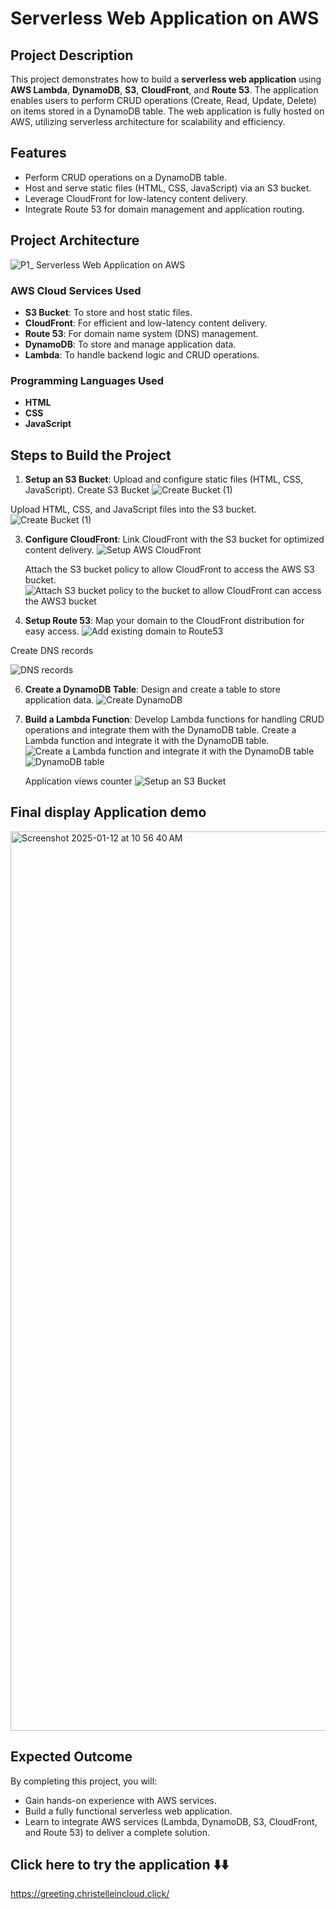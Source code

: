 # Serverless Web Application on AWS  

## Project Description  
This project demonstrates how to build a **serverless web application** using **AWS Lambda**, **DynamoDB**, **S3**, **CloudFront**, and **Route 53**. The application enables users to perform CRUD operations (Create, Read, Update, Delete) on items stored in a DynamoDB table. The web application is fully hosted on AWS, utilizing serverless architecture for scalability and efficiency.  

## Features  
* Perform CRUD operations on a DynamoDB table.  
* Host and serve static files (HTML, CSS, JavaScript) via an S3 bucket.  
* Leverage CloudFront for low-latency content delivery.  
* Integrate Route 53 for domain management and application routing.  

## Project Architecture  

![P1_ Serverless Web Application on AWS](https://github.com/user-attachments/assets/cc5bb693-9694-4f1f-955b-9e4e64027c27)




### AWS Cloud Services Used  
* **S3 Bucket**: To store and host static files.  
* **CloudFront**: For efficient and low-latency content delivery.  
* **Route 53**: For domain name system (DNS) management.  
* **DynamoDB**: To store and manage application data.  
* **Lambda**: To handle backend logic and CRUD operations.  

### Programming Languages Used  
* **HTML**  
* **CSS**  
* **JavaScript**  

## Steps to Build the Project  
1. **Setup an S3 Bucket**: Upload and configure static files (HTML, CSS, JavaScript).
   Create S3 Bucket 
![Create Bucket  (1)](https://github.com/user-attachments/assets/2913fb2c-22a5-4366-bbe7-0ad872967d80)

Upload HTML, CSS, and JavaScript  files into the S3 bucket.  
![Create Bucket  (1)](https://github.com/user-attachments/assets/c24fd788-366a-4b3c-92d3-384e94d1e7ae)


3. **Configure CloudFront**: Link CloudFront with the S3 bucket for optimized content delivery.
   ![Setup AWS CloudFront](https://github.com/user-attachments/assets/0ab5bab8-3b25-4e6f-9293-dd736e511b0d)

   Attach the S3 bucket policy to allow CloudFront to access the AWS S3 bucket.
   ![Attach S3 bucket policy to the bucket to allow CloudFront can access the AWS3 bucket](https://github.com/user-attachments/assets/f4e5ff59-f7f6-4e74-9717-4a1f80d234c0)

5. **Setup Route 53**: Map your domain to the CloudFront distribution for easy access.
   ![Add existing  domain to Route53](https://github.com/user-attachments/assets/c3bb9887-9fd1-4b3f-8a5a-af01b7cda0bd)

Create DNS records 

![DNS records](https://github.com/user-attachments/assets/1534fe11-a453-46eb-bfc3-9781091c981d)

6. **Create a DynamoDB Table**: Design and create a table to store application data.
   ![Create DynamoDB](https://github.com/user-attachments/assets/1f4bdb83-7bd6-4cee-a336-5aa51c07ede4)

   
7. **Build a Lambda Function**: Develop Lambda functions for handling CRUD operations and integrate them with the DynamoDB table.
   Create a Lambda function and integrate it with the DynamoDB table.
   ![Create a Lambda function and integrate it with the DynamoDB table](https://github.com/user-attachments/assets/b8e98635-7401-4217-a35f-e83b21def947)
   ![DynamoDB table](https://github.com/user-attachments/assets/f0ea378b-4805-4eab-a25b-882045ffa3ee)

   Application views counter
   ![Setup an S3 Bucket](https://github.com/user-attachments/assets/4d8d3aea-7479-48a9-9b82-77587286fe09)

## Final display Application demo
<img width="1439" alt="Screenshot 2025-01-12 at 10 56 40 AM" src="https://github.com/user-attachments/assets/58b625cc-81f4-4e1e-992a-24cac702c6ec" />


## Expected Outcome  
By completing this project, you will:  
* Gain hands-on experience with AWS services.  
* Build a fully functional serverless web application.  
* Learn to integrate AWS services (Lambda, DynamoDB, S3, CloudFront, and Route 53) to deliver a complete solution.

## Click here to try the application ⬇️⬇️
https://greeting.christelleincloud.click/  

